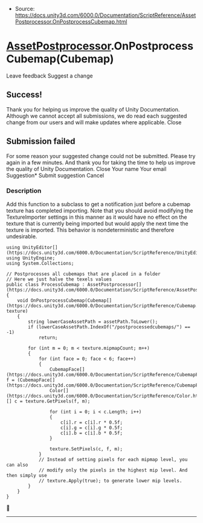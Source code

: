 * Source: https://docs.unity3d.com/6000.0/Documentation/ScriptReference/AssetPostprocessor.OnPostprocessCubemap.html

#  [AssetPostprocessor](https://docs.unity3d.com/6000.0/Documentation/ScriptReference/AssetPostprocessor.html).OnPostprocessCubemap(Cubemap)
Leave feedback
Suggest a change
## Success!
Thank you for helping us improve the quality of Unity Documentation. Although we cannot accept all submissions, we do read each suggested change from our users and will make updates where applicable.
Close
## Submission failed
For some reason your suggested change could not be submitted. Please <a>try again</a> in a few minutes. And thank you for taking the time to help us improve the quality of Unity Documentation.
Close
Your name Your email Suggestion* Submit suggestion
Cancel
### Description
Add this function to a subclass to get a notification just before a cubemap texture has completed importing.
Note that you should avoid modifying the TextureImporter settings in this manner as it would have no effect on the texture that is currently being imported but would apply the next time the texture is imported. This behavior is nondeterministic and therefore undesirable. 
```
using UnityEditor[](https://docs.unity3d.com/6000.0/Documentation/ScriptReference/UnityEditor.html);
using UnityEngine;
using System.Collections;  
  
// Postprocesses all cubemaps that are placed in a folder
// Here we just halve the texels values
public class ProcessCubemap : AssetPostprocessor[](https://docs.unity3d.com/6000.0/Documentation/ScriptReference/AssetPostprocessor.html)
{
    void OnPostprocessCubemap(Cubemap[](https://docs.unity3d.com/6000.0/Documentation/ScriptReference/Cubemap.html) texture)
    {
        string lowerCaseAssetPath = assetPath.ToLower();
        if (lowerCaseAssetPath.IndexOf("/postprocessedcubemaps/") == -1)
            return;  
  
        for (int m = 0; m < texture.mipmapCount; m++)
        {
            for (int face = 0; face < 6; face++)
            {
                CubemapFace[](https://docs.unity3d.com/6000.0/Documentation/ScriptReference/CubemapFace.html) f = (CubemapFace[](https://docs.unity3d.com/6000.0/Documentation/ScriptReference/CubemapFace.html))face;
                Color[](https://docs.unity3d.com/6000.0/Documentation/ScriptReference/Color.html)[] c = texture.GetPixels(f, m);  
  
                for (int i = 0; i < c.Length; i++)
                {
                    c[i].r = c[i].r * 0.5f;
                    c[i].g = c[i].g * 0.5f;
                    c[i].b = c[i].b * 0.5f;
                }  
  
                texture.SetPixels(c, f, m);
            }
            // Instead of setting pixels for each mipmap level, you can also
            // modify only the pixels in the highest mip level. And then simply use
            // texture.Apply(true); to generate lower mip levels.
        }
    }
}

```

* * *

